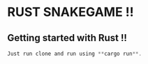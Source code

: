# RUST SNAKEGAME !!
## Getting started with Rust !!

~~~rust
Just run clone and run using **cargo run**.
~~~